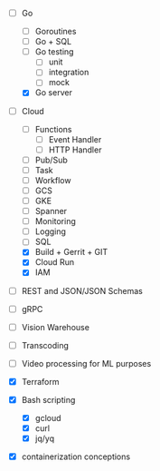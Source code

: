 - [ ] Go
    - [ ] Goroutines
    - [ ] Go + SQL
    - [ ] Go testing
        - [ ] unit
        - [ ] integration
        - [ ] mock
    - [x] Go server
- [ ] Cloud
    - [ ] Functions
      - [ ] Event Handler
      - [ ] HTTP Handler
    - [ ] Pub/Sub
    - [ ] Task
    - [ ] Workflow
    - [ ] GCS
    - [ ] GKE
    - [ ] Spanner
    - [ ] Monitoring
    - [ ] Logging
    - [ ] SQL
    - [x] Build + Gerrit + GIT
    - [x] Cloud Run
    - [x] IAM
- [ ] REST and JSON/JSON Schemas
- [ ] gRPC
- [ ] Vision Warehouse
- [ ] Transcoding
- [ ] Video processing for ML purposes
- [x] Terraform
- [x] Bash scripting
  - [x] gcloud
  - [x] curl
  - [x] jq/yq
- [x] containerization conceptions



